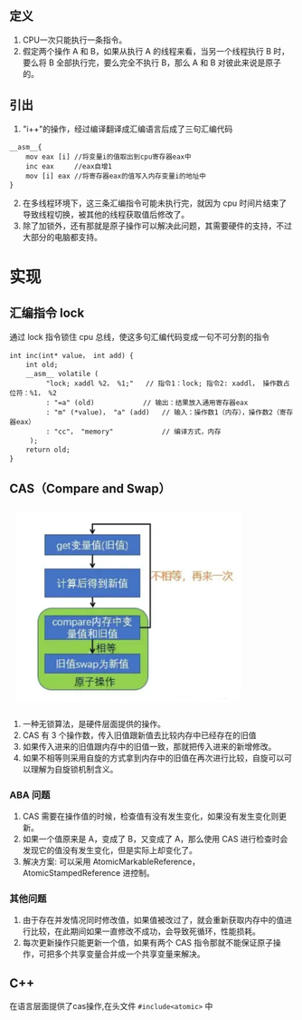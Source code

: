 ## 定义
1. CPU一次只能执行一条指令。
2. 假定两个操作 A 和 B，如果从执行 A 的线程来看，当另一个线程执行 B 时，要么将 B 全部执行完，要么完全不执行 B，那么 A 和 B 对彼此来说是原子的。
## 引出
1. "i++"的操作，经过编译翻译成汇编语言后成了三句汇编代码
```
__asm__{
    mov eax [i]	//将变量i的值取出到cpu寄存器eax中
    inc eax		//eax自增1
    mov [i] eax	//将寄存器eax的值写入内存变量i的地址中
}
```
2. 在多线程环境下，这三条汇编指令可能未执行完，就因为 cpu 时间片结束了导致线程切换，被其他的线程获取值后修改了。
3. 除了加锁外，还有那就是原子操作可以解决此问题，其需要硬件的支持，不过大部分的电脑都支持。

# 实现
## 汇编指令 lock
通过 lock 指令锁住 cpu 总线，使这多句汇编代码变成一句不可分割的指令
```
int inc(int* value， int add) {
	int old;
    __asm__ volatile (
         "lock; xaddl %2， %1;"   // 指令1：lock; 指令2: xaddl， 操作数占位符：%1， %2
         : "=a" (old)            // 输出：结果放入通用寄存器eax
         : "m" (*value)， "a" (add)   // 输入：操作数1（内存），操作数2（寄存器eax）
         : "cc"， "memory"            // 编译方式，内存
     );
    return old;
}
```
## CAS（Compare and Swap）
<img src="../../pic/Linux/Process&Thread/atomic_cas.png" style="width:400px;padding:10px;"/>

1. 一种无锁算法，是硬件层面提供的操作。
2. CAS 有 3 个操作数，传入旧值跟新值去比较内存中已经存在的旧值
3. 如果传入进来的旧值跟内存中的旧值一致，那就把传入进来的新增修改。
4. 如果不相等则采用自旋的方式拿到内存中的旧值在再次进行比较，自旋可以可以理解为自旋锁机制含义。
### ABA 问题
1. CAS 需要在操作值的时候，检查值有没有发生变化，如果没有发生变化则更新。
2. 如果一个值原来是 A，变成了 B，又变成了 A，那么使用 CAS 进行检查时会发现它的值没有发生变化，但是实际上却变化了。
3. 解决方案: 可以采用 AtomicMarkableReference，AtomicStampedReference 进控制。
### 其他问题
1. 由于存在并发情况同时修改值，如果值被改过了，就会重新获取内存中的值进行比较，在此期间如果一直修改不成功，会导致死循环，性能损耗。
2. 每次更新操作只能更新一个值，如果有两个 CAS 指令那就不能保证原子操作，可把多个共享变量合并成一个共享变量来解决。

## C++
在语言层面提供了cas操作,在头文件 `#include<atomic>` 中

